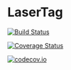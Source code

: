 # LaserTag

[![Build Status](https://travis-ci.org/zsunberg/LaserTag.jl.svg?branch=master)](https://travis-ci.org/zsunberg/LaserTag.jl)

[![Coverage Status](https://coveralls.io/repos/zsunberg/LaserTag.jl/badge.svg?branch=master&service=github)](https://coveralls.io/github/zsunberg/LaserTag.jl?branch=master)

[![codecov.io](http://codecov.io/github/zsunberg/LaserTag.jl/coverage.svg?branch=master)](http://codecov.io/github/zsunberg/LaserTag.jl?branch=master)
